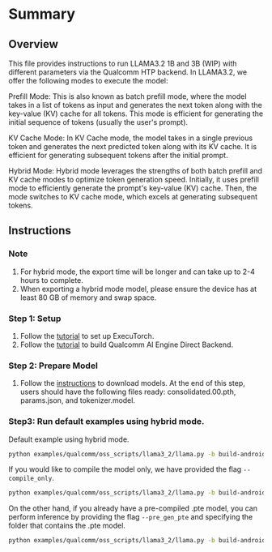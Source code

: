 # Summary

## Overview
This file provides instructions to run LLAMA3.2 1B and 3B (WIP) with different parameters via the Qualcomm HTP backend. In LLAMA3.2, we offer the following modes to execute the model:

Prefill Mode: This is also known as batch prefill mode, where the model takes in a list of tokens as input and generates the next token along with the key-value (KV) cache for all tokens. This mode is efficient for generating the initial sequence of tokens (usually the user's prompt).

KV Cache Mode: In KV Cache mode, the model takes in a single previous token and generates the next predicted token along with its KV cache. It is efficient for generating subsequent tokens after the initial prompt.

Hybrid Mode: Hybrid mode leverages the strengths of both batch prefill and KV cache modes to optimize token generation speed. Initially, it uses prefill mode to efficiently generate the prompt's key-value (KV) cache. Then, the mode switches to KV cache mode, which excels at generating subsequent tokens.

## Instructions
### Note
1. For hybrid mode, the export time will be longer and can take up to 2-4 hours to complete.
2. When exporting a hybrid mode model, please ensure the device has at least 80 GB of memory and swap space.

### Step 1: Setup
1. Follow the [tutorial](https://pytorch.org/executorch/main/getting-started-setup) to set up ExecuTorch.
2. Follow the [tutorial](https://pytorch.org/executorch/stable/build-run-qualcomm-ai-engine-direct-backend.html) to build Qualcomm AI Engine Direct Backend.

### Step 2: Prepare Model
1. Follow the [instructions](https://www.llama.com/) to download models.
At the end of this step, users should have the following files ready: consolidated.00.pth, params.json, and tokenizer.model.

### Step3: Run default examples using hybrid mode.
Default example using hybrid mode.
```bash
python examples/qualcomm/oss_scripts/llama3_2/llama.py -b build-android -s ${SERIAL_NUM} -m ${SOC_MODEL} --ptq 16a4w --checkpoint consolidated.00.pth --params params.json --tokenizer_model tokenizer.model --prompt "what is 1+1" --temperature 0 --model_size 1B --model_mode hybrid --prefill_seq_len 32 --kv_seq_len 128
```

If you would like to compile the model only, we have provided the flag `--compile_only`.
```bash
python examples/qualcomm/oss_scripts/llama3_2/llama.py -b build-android -m ${SOC_MODEL} --ptq 16a4w --checkpoint consolidated.00.pth --params params.json --tokenizer_model tokenizer.model --prompt "what is 1+1" --temperature 0 --model_size 1B --model_mode hybrid --prefill_seq_len 32 --kv_seq_len 128 --compile_only
```

On the other hand, if you already have a pre-compiled .pte model, you can perform inference by providing the flag `--pre_gen_pte` and specifying the folder that contains the .pte model.
```bash
python examples/qualcomm/oss_scripts/llama3_2/llama.py -b build-android -s ${SERIAL_NUM} -m ${SOC_MODEL} --ptq 16a4w --checkpoint consolidated.00.pth --params params.json --tokenizer_model tokenizer.model --prompt "what is 1+1" --temperature 0 --model_size 1B --model_mode hybrid --prefill_seq_len 32 --kv_seq_len 128 --pre_gen_pte ${FOLDER_TO_PRE_GEN_PTE}
```